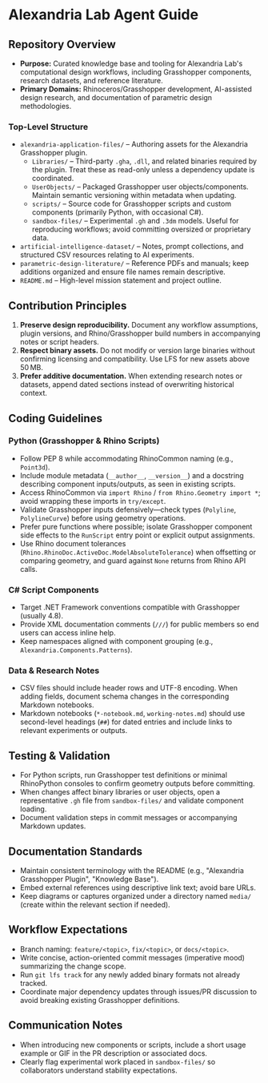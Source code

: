 # Alexandria Lab Agent Guide

## Repository Overview
- **Purpose:** Curated knowledge base and tooling for Alexandria Lab's computational design workflows, including Grasshopper components, research datasets, and reference literature.
- **Primary Domains:** Rhinoceros/Grasshopper development, AI-assisted design research, and documentation of parametric design methodologies.

### Top-Level Structure
- `alexandria-application-files/` – Authoring assets for the Alexandria Grasshopper plugin.
  - `Libraries/` – Third-party `.gha`, `.dll`, and related binaries required by the plugin. Treat these as read-only unless a dependency update is coordinated.
  - `UserObjects/` – Packaged Grasshopper user objects/components. Maintain semantic versioning within metadata when updating.
  - `scripts/` – Source code for Grasshopper scripts and custom components (primarily Python, with occasional C#).
  - `sandbox-files/` – Experimental `.gh` and `.3dm` models. Useful for reproducing workflows; avoid committing oversized or proprietary data.
- `artificial-intelligence-dataset/` – Notes, prompt collections, and structured CSV resources relating to AI experiments.
- `parametric-design-literature/` – Reference PDFs and manuals; keep additions organized and ensure file names remain descriptive.
- `README.md` – High-level mission statement and project outline.

## Contribution Principles
1. **Preserve design reproducibility.** Document any workflow assumptions, plugin versions, and Rhino/Grasshopper build numbers in accompanying notes or script headers.
2. **Respect binary assets.** Do not modify or version large binaries without confirming licensing and compatibility. Use LFS for new assets above 50 MB.
3. **Prefer additive documentation.** When extending research notes or datasets, append dated sections instead of overwriting historical context.

## Coding Guidelines
### Python (Grasshopper & Rhino Scripts)
- Follow PEP 8 while accommodating RhinoCommon naming (e.g., `Point3d`).
- Include module metadata (`__author__`, `__version__`) and a docstring describing component inputs/outputs, as seen in existing scripts.
- Access RhinoCommon via `import Rhino` / `from Rhino.Geometry import *`; avoid wrapping these imports in `try/except`.
- Validate Grasshopper inputs defensively—check types (`Polyline`, `PolylineCurve`) before using geometry operations.
- Prefer pure functions where possible; isolate Grasshopper component side effects to the `RunScript` entry point or explicit output assignments.
- Use Rhino document tolerances (`Rhino.RhinoDoc.ActiveDoc.ModelAbsoluteTolerance`) when offsetting or comparing geometry, and guard against `None` returns from Rhino API calls.

### C# Script Components
- Target .NET Framework conventions compatible with Grasshopper (usually 4.8).
- Provide XML documentation comments (`///`) for public members so end users can access inline help.
- Keep namespaces aligned with component grouping (e.g., `Alexandria.Components.Patterns`).

### Data & Research Notes
- CSV files should include header rows and UTF-8 encoding. When adding fields, document schema changes in the corresponding Markdown notebooks.
- Markdown notebooks (`*-notebook.md`, `working-notes.md`) should use second-level headings (`##`) for dated entries and include links to relevant experiments or outputs.

## Testing & Validation
- For Python scripts, run Grasshopper test definitions or minimal RhinoPython consoles to confirm geometry outputs before committing.
- When changes affect binary libraries or user objects, open a representative `.gh` file from `sandbox-files/` and validate component loading.
- Document validation steps in commit messages or accompanying Markdown updates.

## Documentation Standards
- Maintain consistent terminology with the README (e.g., "Alexandria Grasshopper Plugin", "Knowledge Base").
- Embed external references using descriptive link text; avoid bare URLs.
- Keep diagrams or captures organized under a directory named `media/` (create within the relevant section if needed).

## Workflow Expectations
- Branch naming: `feature/<topic>`, `fix/<topic>`, or `docs/<topic>`.
- Write concise, action-oriented commit messages (imperative mood) summarizing the change scope.
- Run `git lfs track` for any newly added binary formats not already tracked.
- Coordinate major dependency updates through issues/PR discussion to avoid breaking existing Grasshopper definitions.

## Communication Notes
- When introducing new components or scripts, include a short usage example or GIF in the PR description or associated docs.
- Clearly flag experimental work placed in `sandbox-files/` so collaborators understand stability expectations.
